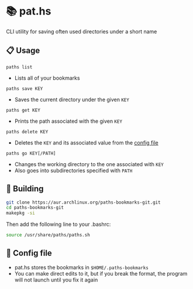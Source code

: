 # 📚 pat.hs

CLI utility for saving often used directories under a short name

## 📋 Usage

`paths list` 
  - Lists all of your bookmarks

`paths save KEY` 
  - Saves the current directory under the given `KEY`

`paths get KEY`
  - Prints the path associated with the given `KEY`

`paths delete KEY`
  - Deletes the `KEY` and its associated value from the [config file](#config-file)

`paths go KEY[/PATH]` 
  - Changes the working directory to the one associated with `KEY`
  - Also goes into subdirectories specified with `PATH`

## 👷 Building


```sh
git clone https://aur.archlinux.org/paths-bookmarks-git.git
cd paths-bookmarks-git
makepkg -si
```

Then add the following line to your .bashrc:

```sh
source /usr/share/paths/paths.sh
```

## 🔧 Config file

- pat.hs stores the bookmarks in `$HOME/.paths-bookmarks`
- You can make direct edits to it, but if you break the format, the program will not launch until you fix it again
